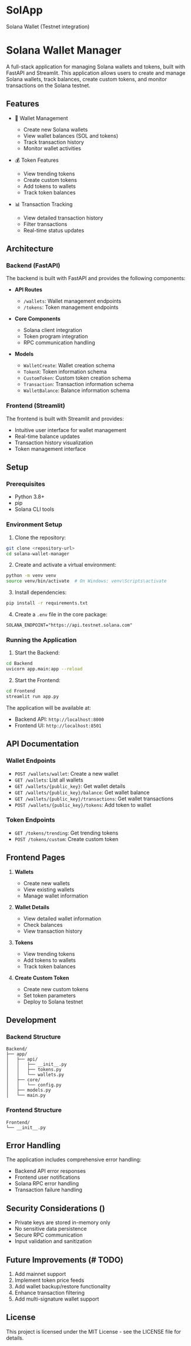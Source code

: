 # SolApp
Solana Wallet (Testnet integration)

# Solana Wallet Manager

A full-stack application for managing Solana wallets and tokens, built with FastAPI and Streamlit. This application 
allows users to create and manage Solana wallets, track balances, create custom tokens, and monitor transactions on 
the Solana testnet.

## Features

- 🏦 Wallet Management
  - Create new Solana wallets
  - View wallet balances (SOL and tokens)
  - Track transaction history
  - Monitor wallet activities

- 💰 Token Features
  - View trending tokens
  - Create custom tokens
  - Add tokens to wallets
  - Track token balances

- 📊 Transaction Tracking
  - View detailed transaction history
  - Filter transactions
  - Real-time status updates

## Architecture

### Backend (FastAPI)

The backend is built with FastAPI and provides the following components:

- **API Routes**
  - `/wallets`: Wallet management endpoints
  - `/tokens`: Token management endpoints

- **Core Components**
  - Solana client integration
  - Token program integration
  - RPC communication handling

- **Models**
  - `WalletCreate`: Wallet creation schema
  - `TokenX`: Token information schema
  - `CustomToken`: Custom token creation schema
  - `Transaction`: Transaction information schema
  - `WalletBalance`: Balance information schema

### Frontend (Streamlit)

The frontend is built with Streamlit and provides:

- Intuitive user interface for wallet management
- Real-time balance updates
- Transaction history visualization
- Token management interface

## Setup

### Prerequisites

- Python 3.8+
- pip
- Solana CLI tools

### Environment Setup

1. Clone the repository:
```bash
git clone <repository-url>
cd solana-wallet-manager
```

2. Create and activate a virtual environment:
```bash
python -m venv venv
source venv/bin/activate  # On Windows: venv\Scripts\activate
```

3. Install dependencies:
```bash
pip install -r requirements.txt
```

4. Create a `.env` file in the core package:
```env
SOLANA_ENDPOINT="https://api.testnet.solana.com"
```

### Running the Application

1. Start the Backend:
```bash
cd Backend
uvicorn app.main:app --reload
```

2. Start the Frontend:
```bash
cd Frontend
streamlit run app.py
```

The application will be available at:
- Backend API: `http://localhost:8000`
- Frontend UI: `http://localhost:8501`

## API Documentation

### Wallet Endpoints

- `POST /wallets/wallet`: Create a new wallet
- `GET /wallets`: List all wallets
- `GET /wallets/{public_key}`: Get wallet details
- `GET /wallets/{public_key}/balance`: Get wallet balance
- `GET /wallets/{public_key}/transactions`: Get wallet transactions
- `POST /wallets/{public_key}/tokens`: Add token to wallet

### Token Endpoints

- `GET /tokens/trending`: Get trending tokens
- `POST /tokens/custom`: Create custom token

## Frontend Pages

1. **Wallets**
   - Create new wallets
   - View existing wallets
   - Manage wallet information

2. **Wallet Details**
   - View detailed wallet information
   - Check balances
   - View transaction history

3. **Tokens**
   - View trending tokens
   - Add tokens to wallets
   - Track token balances

4. **Create Custom Token**
   - Create new custom tokens
   - Set token parameters
   - Deploy to Solana testnet

## Development

### Backend Structure

```
Backend/
├── app/
│   ├── api/
│   │   ├── __init__.py
│   │   ├── tokens.py
│   │   └── wallets.py
│   ├── core/
│   │   └── config.py
│   ├── models.py
│   └── main.py
```

### Frontend Structure

```
Frontend/
└── __init__.py
```

## Error Handling

The application includes comprehensive error handling:
- Backend API error responses
- Frontend user notifications
- Solana RPC error handling
- Transaction failure handling

## Security Considerations ()

- Private keys are stored in-memory only
- No sensitive data persistence
- Secure RPC communication
- Input validation and sanitization

## Future Improvements (# TODO)

1. Add mainnet support
2. Implement token price feeds
3. Add wallet backup/restore functionality
4. Enhance transaction filtering
5. Add multi-signature wallet support


## License

This project is licensed under the MIT License - see the LICENSE file for details.
